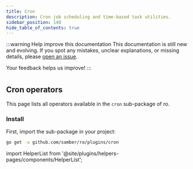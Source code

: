 ```yaml
---
title: Cron
description: Cron job scheduling and time-based task utilities.
sidebar_position: 140
hide_table_of_contents: true
---
```


:::warning Help improve this documentation
This documentation is still new and evolving. If you spot any mistakes, unclear explanations, or missing details, please [open an issue](https://github.com/samber/ro/issues).

Your feedback helps us improve!
:::

#
## Cron operators

This page lists all operators available in the `cron` sub-package of ro.

### Install

First, import the sub-package in your project:

```bash
go get -u github.com/samber/ro/plugins/cron
```

import HelperList from '@site/plugins/helpers-pages/components/HelperList';

<HelperList 
  type="plugin"
  category="cron"
/>
